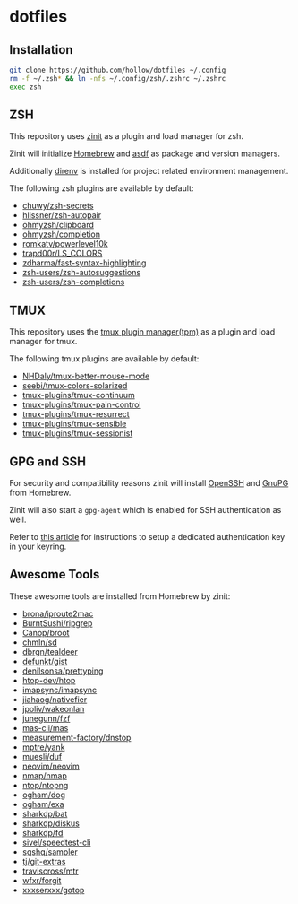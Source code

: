 # dotfiles

## Installation

```sh
git clone https://github.com/hollow/dotfiles ~/.config
rm -f ~/.zsh* && ln -nfs ~/.config/zsh/.zshrc ~/.zshrc
exec zsh
```

## ZSH

This repository uses
[zinit](https://github.com/zdharma/zinit)
as a plugin and load manager for zsh.

Zinit will initialize
[Homebrew](https://github.com/Homebrew/brew) and
[asdf](https://github.com/asdf-vm/asdf)
as package and version managers.

Additionally
[direnv](https://github.com/direnv/direnv)
is installed for project related environment management.

The following zsh plugins are available by default:

- [chuwy/zsh-secrets](https://github.com/chuwy/zsh-secrets)
- [hlissner/zsh-autopair](https://github.com/hlissner/zsh-autopair)
- [ohmyzsh/clipboard](https://github.com/ohmyzsh/ohmyzsh/blob/master/lib/clipboard.zsh)
- [ohmyzsh/completion](https://github.com/ohmyzsh/ohmyzsh/blob/master/lib/completion.zsh)
- [romkatv/powerlevel10k](https://github.com/romkatv/powerlevel10k)
- [trapd00r/LS_COLORS](https://github.com/trapd00r/LS_COLORS)
- [zdharma/fast-syntax-highlighting](https://github.com/zdharma/fast-syntax-highlighting)
- [zsh-users/zsh-autosuggestions](https://github.com/zsh-users/zsh-autosuggestions)
- [zsh-users/zsh-completions](https://github.com/zsh-users/zsh-completions)

## TMUX

This repository uses the
[tmux plugin manager(tpm)](https://github.com/tmux-plugins/tpm)
as a plugin and load manager for tmux.

The following tmux plugins are available by default:

- [NHDaly/tmux-better-mouse-mode](https://github.com/NHDaly/tmux-better-mouse-mode)
- [seebi/tmux-colors-solarized](https://github.com/seebi/tmux-colors-solarized)
- [tmux-plugins/tmux-continuum](https://github.com/tmux-plugins/tmux-continuum)
- [tmux-plugins/tmux-pain-control](https://github.com/tmux-plugins/tmux-pain-control)
- [tmux-plugins/tmux-resurrect](https://github.com/tmux-plugins/tmux-resurrect)
- [tmux-plugins/tmux-sensible](https://github.com/tmux-plugins/tmux-sensible)
- [tmux-plugins/tmux-sessionist](https://github.com/tmux-plugins/tmux-sessionist)

## GPG and SSH

For security and compatibility reasons zinit will install
[OpenSSH](https://github.com/openssh/openssh-portable) and
[GnuPG](https://gnupg.org/)
from Homebrew.

Zinit will also start a `gpg-agent` which is enabled for SSH authentication as
well.

Refer to [this article](https://opensource.com/article/19/4/gpg-subkeys-ssh)
for instructions to setup a dedicated authentication key in your keyring.

## Awesome Tools

These awesome tools are installed from Homebrew by zinit:

- [brona/iproute2mac](https://github.com/brona/iproute2mac)
- [BurntSushi/ripgrep](https://github.com/BurntSushi/ripgrep)
- [Canop/broot](https://github.com/Canop/broot)
- [chmln/sd](https://github.com/chmln/sd)
- [dbrgn/tealdeer](https://github.com/dbrgn/tealdeer)
- [defunkt/gist](https://github.com/defunkt/gist)
- [denilsonsa/prettyping](https://github.com/denilsonsa/prettyping)
- [htop-dev/htop](https://github.com/htop-dev/htop)
- [imapsync/imapsync](https://github.com/imapsync/imapsync)
- [jiahaog/nativefier](https://github.com/jiahaog/nativefier)
- [jpoliv/wakeonlan](https://github.com/jpoliv/wakeonlan)
- [junegunn/fzf](https://github.com/junegunn/fzf)
- [mas-cli/mas](https://github.com/mas-cli/mas)
- [measurement-factory/dnstop](https://github.com/measurement-factory/dnstop)
- [mptre/yank](https://github.com/mptre/yank)
- [muesli/duf](https://github.com/muesli/duf)
- [neovim/neovim](https://github.com/neovim/neovim)
- [nmap/nmap](https://github.com/nmap/nmap)
- [ntop/ntopng](https://github.com/ntop/ntopng)
- [ogham/dog](https://github.com/ogham/dog)
- [ogham/exa](https://github.com/ogham/exa)
- [sharkdp/bat](https://github.com/sharkdp/bat)
- [sharkdp/diskus](https://github.com/sharkdp/diskus)
- [sharkdp/fd](https://github.com/sharkdp/fd)
- [sivel/speedtest-cli](https://github.com/sivel/speedtest-cli)
- [sqshq/sampler](https://github.com/sqshq/sampler)
- [tj/git-extras](https://github.com/tj/git-extras)
- [traviscross/mtr](https://github.com/traviscross/mtr)
- [wfxr/forgit](https://github.com/wfxr/forgit)
- [xxxserxxx/gotop](https://github.com/xxxserxxx/gotop)

